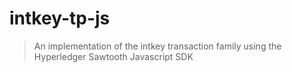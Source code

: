 # intkey-tp-js

> An implementation of the intkey transaction family using the Hyperledger Sawtooth Javascript SDK
